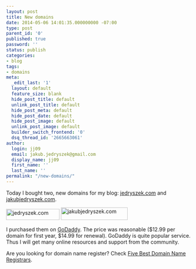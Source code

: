 ```yaml
---
layout: post
title: New domains
date: 2014-05-06 14:01:35.000000000 -07:00
type: post
parent_id: '0'
published: true
password: ''
status: publish
categories:
- blog
tags:
- domains
meta:
  _edit_last: '1'
  layout: default
  feature_size: blank
  hide_post_title: default
  unlink_post_title: default
  hide_post_meta: default
  hide_post_date: default
  hide_post_image: default
  unlink_post_image: default
  builder_switch_frontend: '0'
  dsq_thread_id: '2665663061'
author:
  login: jj09
  email: jakub.jedryszek@gmail.com
  display_name: jj09
  first_name: ''
  last_name: ''
permalink: "/new-domains/"
---
```

<p>Today I bought two, new domains for my blog: <a href="http://jedryszek.com">jedryszek.com</a> and <a href="http://jakubjedryszek.com">jakubjedryszek.com</a>.</p>
<p><img class="aligncenter size-full wp-image-1881" src="{{ site.baseurl }}/assets/2014/05/jedryszek.png" alt="jedryszek.com" width="145" height="30" /> <img class="aligncenter size-full wp-image-1871" src="{{ site.baseurl }}/assets/2014/05/jakubjedryszek.png" alt="jakubjedryszek.com" width="181" height="34" /></p>
<p>I purchased them on <a href="http://www.godaddy.com/">GoDaddy</a>. The price was reasonable ($12.99 per domain for first year, $14.99 for renewal). GoDaddy is quite popular service. Thus I will get many online resources and support from the community.</p>
<p>Are you looking for domain name register? Check <a href="http://lifehacker.com/5683682/five-best-domain-name-registrars">Five Best Domain Name Registrars</a>.</p>
